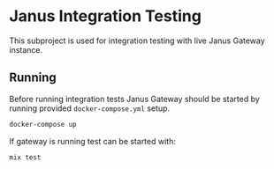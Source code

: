 # Janus Integration Testing

This subproject is used for integration testing with live Janus Gateway instance.

## Running
Before running integration tests Janus Gateway should be started by running provided `docker-compose.yml` setup.
```bash
docker-compose up
```

If gateway is running test can be started with:
```bash
mix test
```



